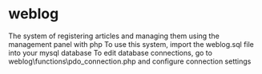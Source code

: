# weblog
The system of registering articles and managing them using the management panel with php
To use this system, import the weblog.sql file into your mysql database
To edit database connections, go to weblog\functions\pdo_connection.php and configure connection settings
